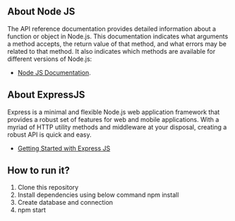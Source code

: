 ## About Node JS

The API reference documentation provides detailed information about a function or object in Node.js. This documentation indicates what arguments a method accepts, the return value of that method, and what errors may be related to that method. It also indicates which methods are available for different versions of Node.js:

- [Node JS Documentation](https://nodejs.org/en/docs/).

## About ExpressJS

Express is a minimal and flexible Node.js web application framework that provides a robust set of features for web and mobile applications.
With a myriad of HTTP utility methods and middleware at your disposal, creating a robust API is quick and easy.

- [Getting Started with Express JS ](https://expressjs.com/en/starter/installing.html)

## How to run it?

1. Clone this repository
2. Install dependencies using below command
   npm install
3. Create database and connection
4. npm start
